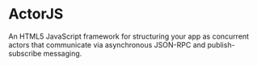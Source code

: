 ActorJS
=======

An HTML5 JavaScript framework for structuring your app as concurrent actors that communicate via asynchronous JSON-RPC and publish-subscribe messaging.
